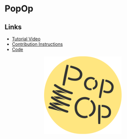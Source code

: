 # PopOp
## Links
* [Tutorial Video](https://vimeo.com/163335682)
* [Contribution Instructions](https://github.com/gmosley/PopOp/blob/master/docs/Instructions.md)
* [Code](https://github.com/gmosley/PopOp/tree/master/server)

<p align="center">
<img src="https://raw.githubusercontent.com/gmosley/PopOp/master/docs/logo.png" width="250" height="250"/>
</p>
